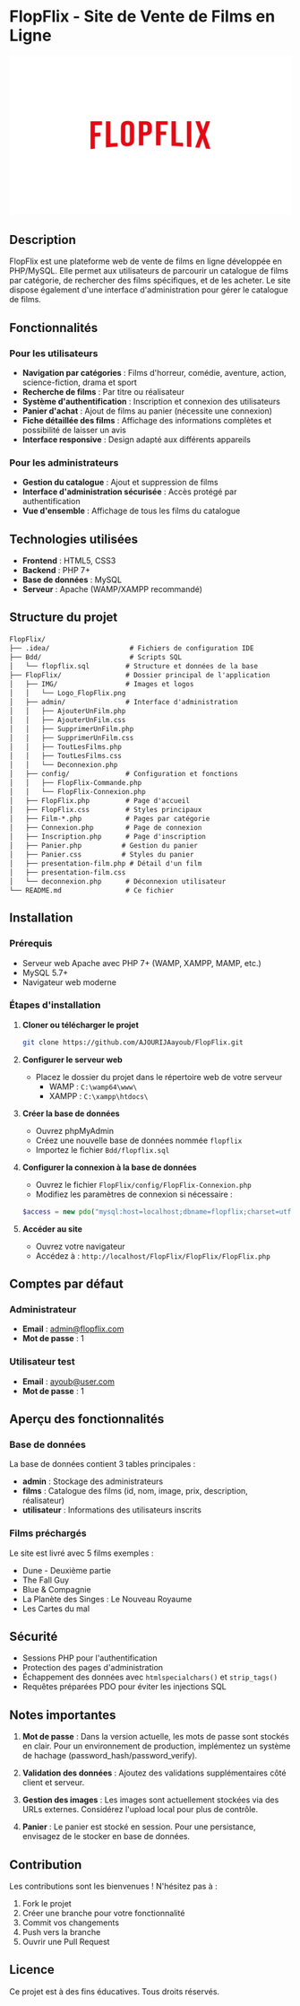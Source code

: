 # FlopFlix - Site de Vente de Films en Ligne

![FlopFlix Logo](./FlopFlix/IMG/Logo_FlopFlix.png)

## Description

FlopFlix est une plateforme web de vente de films en ligne développée en PHP/MySQL. Elle permet aux utilisateurs de parcourir un catalogue de films par catégorie, de rechercher des films spécifiques, et de les acheter. Le site dispose également d'une interface d'administration pour gérer le catalogue de films.

## Fonctionnalités

### Pour les utilisateurs
- **Navigation par catégories** : Films d'horreur, comédie, aventure, action, science-fiction, drama et sport
- **Recherche de films** : Par titre ou réalisateur
- **Système d'authentification** : Inscription et connexion des utilisateurs
- **Panier d'achat** : Ajout de films au panier (nécessite une connexion)
- **Fiche détaillée des films** : Affichage des informations complètes et possibilité de laisser un avis
- **Interface responsive** : Design adapté aux différents appareils

### Pour les administrateurs
- **Gestion du catalogue** : Ajout et suppression de films
- **Interface d'administration sécurisée** : Accès protégé par authentification
- **Vue d'ensemble** : Affichage de tous les films du catalogue

## Technologies utilisées

- **Frontend** : HTML5, CSS3
- **Backend** : PHP 7+
- **Base de données** : MySQL
- **Serveur** : Apache (WAMP/XAMPP recommandé)

## Structure du projet

```
FlopFlix/
├── .idea/                    # Fichiers de configuration IDE
├── Bdd/                      # Scripts SQL
│   └── flopflix.sql         # Structure et données de la base
├── FlopFlix/                # Dossier principal de l'application
│   ├── IMG/                 # Images et logos
│   │   └── Logo_FlopFlix.png
│   ├── admin/               # Interface d'administration
│   │   ├── AjouterUnFilm.php
│   │   ├── AjouterUnFilm.css
│   │   ├── SupprimerUnFilm.php
│   │   ├── SupprimerUnFilm.css
│   │   ├── ToutLesFilms.php
│   │   ├── ToutLesFilms.css
│   │   └── Deconnexion.php
│   ├── config/              # Configuration et fonctions
│   │   ├── FlopFlix-Commande.php
│   │   └── FlopFlix-Connexion.php
│   ├── FlopFlix.php         # Page d'accueil
│   ├── FlopFlix.css         # Styles principaux
│   ├── Film-*.php           # Pages par catégorie
│   ├── Connexion.php        # Page de connexion
│   ├── Inscription.php      # Page d'inscription
│   ├── Panier.php          # Gestion du panier
│   ├── Panier.css          # Styles du panier
│   ├── presentation-film.php # Détail d'un film
│   ├── presentation-film.css
│   └── deconnexion.php      # Déconnexion utilisateur
└── README.md                # Ce fichier
```

## Installation

### Prérequis
- Serveur web Apache avec PHP 7+ (WAMP, XAMPP, MAMP, etc.)
- MySQL 5.7+
- Navigateur web moderne

### Étapes d'installation

1. **Cloner ou télécharger le projet**
   ```bash
   git clone https://github.com/AJOURIJAayoub/FlopFlix.git
   ```

2. **Configurer le serveur web**
   - Placez le dossier du projet dans le répertoire web de votre serveur
     - WAMP : `C:\wamp64\www\`
     - XAMPP : `C:\xampp\htdocs\`

3. **Créer la base de données**
   - Ouvrez phpMyAdmin
   - Créez une nouvelle base de données nommée `flopflix`
   - Importez le fichier `Bdd/flopflix.sql`

4. **Configurer la connexion à la base de données**
   - Ouvrez le fichier `FlopFlix/config/FlopFlix-Connexion.php`
   - Modifiez les paramètres de connexion si nécessaire :
   ```php
   $access = new pdo("mysql:host=localhost;dbname=flopflix;charset=utf8","root","");
   ```

5. **Accéder au site**
   - Ouvrez votre navigateur
   - Accédez à : `http://localhost/FlopFlix/FlopFlix/FlopFlix.php`

## Comptes par défaut

### Administrateur
- **Email** : admin@flopflix.com
- **Mot de passe** : 1

### Utilisateur test
- **Email** : ayoub@user.com
- **Mot de passe** : 1

## Aperçu des fonctionnalités

### Base de données
La base de données contient 3 tables principales :
- **admin** : Stockage des administrateurs
- **films** : Catalogue des films (id, nom, image, prix, description, réalisateur)
- **utilisateur** : Informations des utilisateurs inscrits

### Films préchargés
Le site est livré avec 5 films exemples :
- Dune - Deuxième partie
- The Fall Guy
- Blue & Compagnie
- La Planète des Singes : Le Nouveau Royaume
- Les Cartes du mal

## Sécurité

- Sessions PHP pour l'authentification
- Protection des pages d'administration
- Échappement des données avec `htmlspecialchars()` et `strip_tags()`
- Requêtes préparées PDO pour éviter les injections SQL

## Notes importantes

1. **Mot de passe** : Dans la version actuelle, les mots de passe sont stockés en clair. Pour un environnement de production, implémentez un système de hachage (password_hash/password_verify).

2. **Validation des données** : Ajoutez des validations supplémentaires côté client et serveur.

3. **Gestion des images** : Les images sont actuellement stockées via des URLs externes. Considérez l'upload local pour plus de contrôle.

4. **Panier** : Le panier est stocké en session. Pour une persistance, envisagez de le stocker en base de données.

## Contribution

Les contributions sont les bienvenues ! N'hésitez pas à :
1. Fork le projet
2. Créer une branche pour votre fonctionnalité
3. Commit vos changements
4. Push vers la branche
5. Ouvrir une Pull Request

## Licence

Ce projet est à des fins éducatives. Tous droits réservés.
